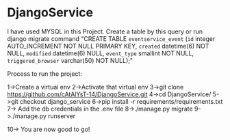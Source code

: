 # DjangoService

I have used MYSQL in this Project.
Create a table by this query or run django migrate command
"CREATE TABLE `eventservice_event` (`id` integer AUTO_INCREMENT NOT NULL PRIMARY KEY, `created` datetime(6) NOT NULL, `modified` datetime(6) NULL, `event_type` smallint NOT NULL, `triggered_browser` varchar(50) NOT NULL);"

Process to run the project:

1->Create a virtual env
2->Activate that virtual env
3->git clone https://github.com/cAtAlYsT-14/DjangoService.git
4->cd DjangoService/
5->git checkout django_service
6->pip install -r requirements/requirements.txt 
7-> Add the db credentials in the .env file
8->./manage.py migrate
9->./manage.py runserver

10-> You are now good to go!

